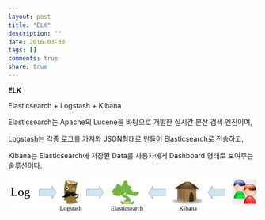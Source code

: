 ```yaml
---
layout: post
title: "ELK"
description: ""
date: 2016-03-30
tags: []
comments: true
share: true
---
```


**ELK**

Elasticsearch + Logstash + Kibana

Elasticsearch는 Apache의 Lucene을 바탕으로 개발한 실시간 분산 검색 엔진이며,

Logstash는 각종 로그를 가져와 JSON형태로 만들어 Elasticsearch로 전송하고,

Kibana는 Elasticsearch에 저장된 Data를 사용자에게 Dashboard 형태로 보여주는 솔루션이다.

  

  

![](/assets/images/posts/560/22224C5056FB33EB1748B5.JPEG)

  

